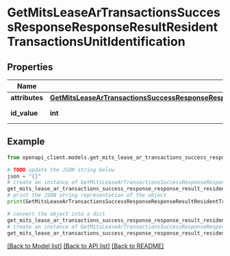 # GetMitsLeaseArTransactionsSuccessResponseResponseResultResidentTransactionsUnitIdentification


## Properties

Name | Type | Description | Notes
------------ | ------------- | ------------- | -------------
**attributes** | [**GetMitsLeaseArTransactionsSuccessResponseResponseResultResidentTransactionsUnitIdentificationAttributes**](GetMitsLeaseArTransactionsSuccessResponseResponseResultResidentTransactionsUnitIdentificationAttributes.md) |  | 
**id_value** | **int** | Unit ID value | 

## Example

```python
from openapi_client.models.get_mits_lease_ar_transactions_success_response_response_result_resident_transactions_unit_identification import GetMitsLeaseArTransactionsSuccessResponseResponseResultResidentTransactionsUnitIdentification

# TODO update the JSON string below
json = "{}"
# create an instance of GetMitsLeaseArTransactionsSuccessResponseResponseResultResidentTransactionsUnitIdentification from a JSON string
get_mits_lease_ar_transactions_success_response_response_result_resident_transactions_unit_identification_instance = GetMitsLeaseArTransactionsSuccessResponseResponseResultResidentTransactionsUnitIdentification.from_json(json)
# print the JSON string representation of the object
print(GetMitsLeaseArTransactionsSuccessResponseResponseResultResidentTransactionsUnitIdentification.to_json())

# convert the object into a dict
get_mits_lease_ar_transactions_success_response_response_result_resident_transactions_unit_identification_dict = get_mits_lease_ar_transactions_success_response_response_result_resident_transactions_unit_identification_instance.to_dict()
# create an instance of GetMitsLeaseArTransactionsSuccessResponseResponseResultResidentTransactionsUnitIdentification from a dict
get_mits_lease_ar_transactions_success_response_response_result_resident_transactions_unit_identification_from_dict = GetMitsLeaseArTransactionsSuccessResponseResponseResultResidentTransactionsUnitIdentification.from_dict(get_mits_lease_ar_transactions_success_response_response_result_resident_transactions_unit_identification_dict)
```
[[Back to Model list]](../README.md#documentation-for-models) [[Back to API list]](../README.md#documentation-for-api-endpoints) [[Back to README]](../README.md)


